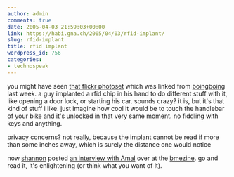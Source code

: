 ```yaml
---
author: admin
comments: true
date: 2005-04-03 21:59:03+00:00
link: https://habi.gna.ch/2005/04/03/rfid-implant/
slug: rfid-implant
title: rfid implant
wordpress_id: 756
categories:
- technospeak
---
```



you might have seen [that flickr photoset](http://www.flickr.com/photos/28129213@N00/sets/181299) which was linked from [boingboing](http://www.boingboing.net/2005/03/23/rfid_self_implant_fo.html) last week. a guy implanted a rfid chip in his hand to do different stuff with it, like opening a door lock, or starting his car. sounds crazy? it is, but it's that kind of stuff i like. just imagine how cool it would be to touch the handlebar of your bike and it's unlocked in that very same moment. no fiddling with keys and anything.
  
privacy concerns? not really, because the implant cannot be read if more than some inches away, which is surely the distance one would notice
  
now [shannon](http://www.zentastic.com/) posted [an interview with Amal](http://www.bmezine.com/news/presenttense/20050330.html) over at the [bmezine](http://www.bmezine.com/).  go and read it, it's enlightening (or think what you want of it).

